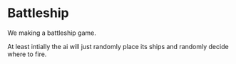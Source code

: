 # Battleship
We making a battleship game.

At least intially the ai will just randomly place its ships and randomly decide where to fire.
